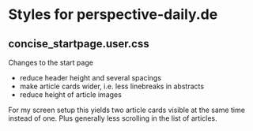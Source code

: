 # Styles for perspective-daily.de

## concise_startpage.user.css

Changes to the start page

* reduce header height and several spacings
* make article cards wider, i.e. less linebreaks in abstracts
* reduce height of article images

For my screen setup this yields two article cards visible at the same time instead of one. Plus generally less scrolling
in the list of articles.
